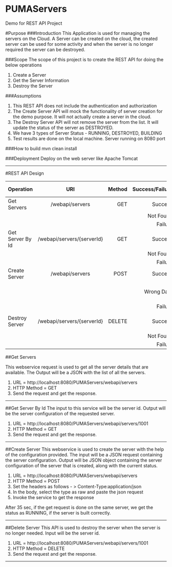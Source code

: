 # PUMAServers
Demo for REST API Project

#Purpose
###Introduction
This Application is used for managing the servers on the Cloud. A Server can be created on the cloud, the created server can be used for some activity and when the server is no longer required the server can be destroyed.

###Scope
The scope of this project is to create the REST API for doing the below operations

1. Create a Server
2. Get the Server Information
3. Destroy the Server

###Assumptions

1. This REST API does not include the authentication and authorization
2. The Create Server API will mock the functionality of server creation for the demo purpose. It will not actually create a server in the cloud.
3. The Destroy Server API will not remove the server from the list. It will update the status of the server as DESTROYED.
4. We have 3 types of Server Status - RUNNING, DESTROYED, BUILDING
5. Test results are done on the local machine. Server running on 8080 port

###How to build
mvn clean install

###Deployment
Deploy on the web server like Apache Tomcat

---

#REST API Design

| Operation        | URI           | Method  | Success/Failure | Status Code|
| ---------------- |:-------------:| -------:|----------------:|-----------:|
| Get Servers      | /webapi/servers | GET |Success|200|
||||Not Found|404|
||||Failure|500|
| Get Server By Id      | /webapi/servers/{serverId} | GET |Success|200|
||||Not Found|404|
||||Failure|500|
| Create Server      | /webapi/servers | POST |Success|201|
||||Wrong Data|400 or 415|
||||Failure|500|
| Destroy Server      | /webapi/servers/{serverId} | DELETE |Success|200 or 204|
||||Not Found|404|
||||Failure|500|

##Get Servers

This webservice request is used to get all the server details that are available. The Output will be a JSON with the list of all the servers. 

1. URL = http://localhost:8080/PUMAServers/webapi/servers
2. HTTP Method = GET
3. Send the request and get the response.

---

##Get Server By Id
The input to this service will be the server id. Output will be the server configuration of the requested server. 

1. URL = http://localhost:8080/PUMAServers/webapi/servers/1001
2. HTTP Method = GET
3. Send the request and get the response.

---

##Create Server
This webservice is used to create the server with the help of the configuration provided. The input will be a JSON request containing the server configuration. Output will be JSON object containing the server configuration of the server that is created, along with the current status.

1. URL = http://localhost:8080/PUMAServers/webapi/servers
2. HTTP Method = POST
3. Set the headers as follows - > Content-Type:application/json
4. In the body, select the type as raw and paste the json request
5. Invoke the service to get the response

After 35 sec, if the get request is done on the same server, we get the status as RUNNING, if the server is built correctly.

---

##Delete Server
This API is used to destroy the server when the server is no longer needed. Input will be the server id.

1. URL = http://localhost:8080/PUMAServers/webapi/servers/1001
2. HTTP Method = DELETE
3. Send the request and get the response.

---


